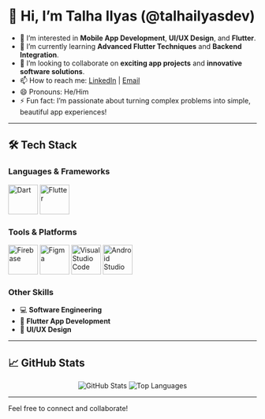 # 👋 Hi, I’m Talha Ilyas (@talhailyasdev)

- 👀 I’m interested in **Mobile App Development**, **UI/UX Design**, and **Flutter**.
- 🌱 I’m currently learning **Advanced Flutter Techniques** and **Backend Integration**.
- 💞️ I’m looking to collaborate on **exciting app projects** and **innovative software solutions**.
- 📫 How to reach me: [LinkedIn](https://www.linkedin.com/in/talha-ilyas-dev/) | [Email](mailto:talha.ilyas309@gmail.com)
- 😄 Pronouns: He/Him
- ⚡ Fun fact: I’m passionate about turning complex problems into simple, beautiful app experiences!

---

## 🛠 Tech Stack

### Languages & Frameworks
<div align="left">
  <img src="https://img.icons8.com/color/96/000000/dart.png" alt="Dart" width="60" height="60"/>
  <img src="https://img.icons8.com/color/96/000000/flutter.png" alt="Flutter" width="60" height="60"/>
</div>

### Tools & Platforms
<div align="left">
  <img src="https://img.icons8.com/color/96/000000/firebase.png" alt="Firebase" width="60" height="60"/>
  <img src="https://img.icons8.com/color/96/000000/figma--v1.png" alt="Figma" width="60" height="60"/>
  <img src="https://img.icons8.com/color/96/000000/visual-studio-code-2019.png" alt="Visual Studio Code" width="60" height="60"/>
  <img src="https://img.icons8.com/color/96/000000/android-studio--v3.png" alt="Android Studio" width="60" height="60"/>
</div>

### Other Skills
- 💻 **Software Engineering**
- 📱 **Flutter App Development**
- 🎨 **UI/UX Design**
  
---

## 📈 GitHub Stats

<div align="center">
  <img src="https://github-readme-stats.vercel.app/api?username=talhailyasdev&show_icons=true&theme=radical" alt="GitHub Stats" />
  <img src="https://github-readme-stats.vercel.app/api/top-langs/?username=talhailyasdev&layout=compact&theme=radical" alt="Top Languages" />
</div>

---

Feel free to connect and collaborate!
